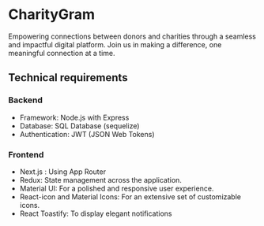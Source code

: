 
# CharityGram

Empowering connections between donors and charities through a seamless and impactful digital platform. Join us in making a difference, one meaningful connection at a time.




## Technical requirements

### Backend 

* Framework: Node.js with Express
* Database: SQL Database (sequelize)
* Authentication: JWT (JSON Web Tokens)

### Frontend

* Next.js : Using App Router 
* Redux: State management across the application.
* Material UI: For a polished and responsive user experience.
* React-icon and Material Icons: For an extensive set of customizable icons.
* React Toastify: To display elegant notifications